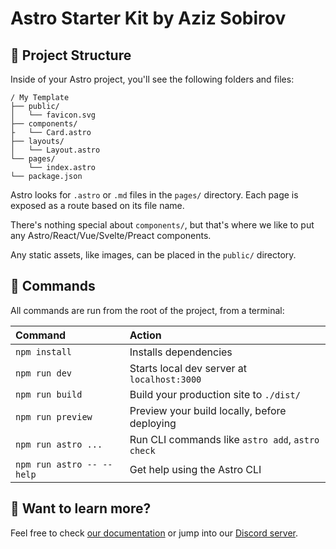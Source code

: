 # Astro Starter Kit by Aziz Sobirov

## 🚀 Project Structure

Inside of your Astro project, you'll see the following folders and files:

```
/ My Template
├── public/
│   └── favicon.svg
├── components/
├   └── Card.astro
├── layouts/
│   └── Layout.astro
└── pages/
    └── index.astro
└── package.json
```

Astro looks for `.astro` or `.md` files in the `pages/` directory. Each page is exposed as a route based on its file name.

There's nothing special about `components/`, but that's where we like to put any Astro/React/Vue/Svelte/Preact components.

Any static assets, like images, can be placed in the `public/` directory.

## 🧞 Commands

All commands are run from the root of the project, from a terminal:

| Command                   | Action                                           |
| :------------------------ | :----------------------------------------------- |
| `npm install`             | Installs dependencies                            |
| `npm run dev`             | Starts local dev server at `localhost:3000`      |
| `npm run build`           | Build your production site to `./dist/`          |
| `npm run preview`         | Preview your build locally, before deploying     |
| `npm run astro ...`       | Run CLI commands like `astro add`, `astro check` |
| `npm run astro -- --help` | Get help using the Astro CLI                     |

## 👀 Want to learn more?

Feel free to check [our documentation](https://docs.astro.build) or jump into our [Discord server](https://astro.build/chat).
